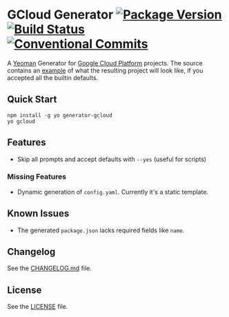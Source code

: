 # GCloud Generator [![Package Version](https://img.shields.io/npm/v/generator-gcloud.svg)](https://www.npmjs.com/package/generator-gcloud) [![Build Status](https://travis-ci.org/growit-io/generator-gcloud.svg?branch=master)](https://travis-ci.org/growit-io/generator-gcloud) [![Conventional Commits](https://img.shields.io/badge/Conventional%20Commits-1.0.0-yellow.svg)](https://conventionalcommits.org)

A [Yeoman] Generator for [Google Cloud Platform] projects. The source contains an [example] of what the resulting project will look like, if you accepted all the builtin defaults.

## Quick Start

    npm install -g yo generator-gcloud
    yo gcloud

## Features
- Skip all prompts and accept defaults with `--yes` (useful for scripts) 

### Missing Features
- Dynamic generation of `config.yaml`. Currently it's a static template.

## Known Issues
- The generated `package.json` lacks required fields like `name`.

## Changelog
See the [CHANGELOG.md](CHANGELOG.md) file.

## License
See the [LICENSE](LICENSE) file.

[example]: example

[Google Cloud Platform]: https://cloud.google.com
[Yeoman]: http://yeoman.io
